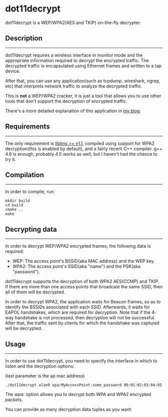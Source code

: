 dot11decrypt
============

dot11decrypt is a WEP/WPA2(AES and TKIP) on-the-fly decrypter. 

## Description ##
-----

dot11decrypt requires a wireless interface in monitor mode and the 
appropriate information required to decrypt the encrypted traffic. The 
decrypted traffic is encapsulated using Ethernet frames and written to a 
tap device. 

After that, you can use any application(such as tcpdump, wireshark, 
ngrep, etc) that interprets network traffic to analyze the decrypted 
traffic.

This is **not** a WEP/WPA2 cracker, it is just a tool that allows you to
use other tools that don't support the decryption of encrypted traffic.

There's a more detailed explanation of this application in 
[my blog](http://average-coder.blogspot.com/2013/06/decrypting-wepwpa2-traffic-on-fly.html).

## Requirements ##
-----

The only requirement is [libtins >= v1.1](http://libtins.github.io), 
compiled using support for WPA2 decryption(this is enabled by default),
and a fairly recent C++ compiler. g++ 4.6 is enough, probably 4.5 works
as well, but I haven't had the chance to try it.

## Compilation ##
-----

In order to compile, run:


```Shell
mkdir build
cd build
cmake ..
make
```

## Decrypting data ##
-----

In order to decrypt WEP/WPA2 encrypted frames, the following data is
required:

* WEP: The access point's BSSID(aka MAC address) and the WEP key.
* WPA2: The access point's SSID(aka "name") and the PSK(aka "password").

dot11decrypt supports the decryption of both WPA2 AES(CCMP) and TKIP.
If there are more than one access points that broadcast the same SSID,
then all of them will be decrypted. 

In order to decrypt WPA2, the application waits for Beacon frames, so 
as to identify the BSSIDs associated with each SSID. Afterwards, 
it waits for EAPOL handshakes, which are required for decryption. Note
that if the 4-way handshake is not processed, then decryption will not
be successful. After that, the traffic sent by clients for which the
handshake was captured will be decrypted.


## Usage ##
-----

In order to use dot11decrypt, you need to specify the interface in which
to listen and the decryption options:

(last parameter is the ap mac address)

```Shell
./dot11decrypt wlan0 wpa:MyAccessPoint:some_password 00:01:02:03:04:05
```

The *wpa:* option allows you to decrypt both WPA and WPA2 encrypted packets.

You can provide as many decryption data tuples as you want.
